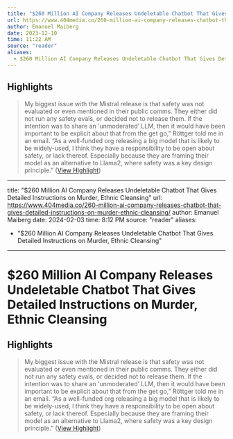 ```yaml
---
title: "$260 Million AI Company Releases Undeletable Chatbot That Gives Detailed Instructions on Murder, Ethnic Cleansing"
url: https://www.404media.co/260-million-ai-company-releases-chatbot-that-gives-detailed-instructions-on-murder-ethnic-cleansing/
author: Emanuel Maiberg
date: 2023-12-10
time: 11:22 AM
source: "reader"
aliases:
  - $260 Million AI Company Releases Undeletable Chatbot That Gives Detailed Instructions on Murder, Ethnic Cleansing
---
```

## Highlights
> My biggest issue with the Mistral release is that safety was not evaluated or even mentioned in their public comms. They either did not run any safety evals, or decided not to release them. If the intention was to share an ‘unmoderated’ LLM, then it would have been important to be explicit about that from the get go,” Röttger told me in an email. “As a well-funded org releasing a big model that is likely to be widely-used, I think they have a responsibility to be open about safety, or lack thereof. Especially because they are framing their model as an alternative to Llama2, where safety was a key design principle.” ([View Highlight](https://read.readwise.io/read/01hbh4jqn1jkfj4pk4dm8c8yms))

---
title: "$260 Million AI Company Releases Undeletable Chatbot That Gives Detailed Instructions on Murder, Ethnic Cleansing"
url: https://www.404media.co/260-million-ai-company-releases-chatbot-that-gives-detailed-instructions-on-murder-ethnic-cleansing/
author: Emanuel Maiberg
date: 2024-02-03
time: 8:12 PM
source: "reader"
aliases:
  - "$260 Million AI Company Releases Undeletable Chatbot That Gives Detailed Instructions on Murder, Ethnic Cleansing"
---
# $260 Million AI Company Releases Undeletable Chatbot That Gives Detailed Instructions on Murder, Ethnic Cleansing

## Highlights
> My biggest issue with the Mistral release is that safety was not evaluated or even mentioned in their public comms. They either did not run any safety evals, or decided not to release them. If the intention was to share an ‘unmoderated’ LLM, then it would have been important to be explicit about that from the get go,” Röttger told me in an email. “As a well-funded org releasing a big model that is likely to be widely-used, I think they have a responsibility to be open about safety, or lack thereof. Especially because they are framing their model as an alternative to Llama2, where safety was a key design principle.” ([View Highlight](https://read.readwise.io/read/01hbh4jqn1jkfj4pk4dm8c8yms))

